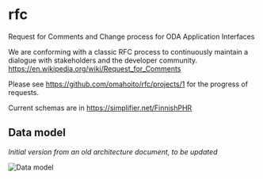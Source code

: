 # rfc
Request for Comments and Change process for ODA Application Interfaces

We are conforming with a classic RFC process to continuously maintain a dialogue with stakeholders and the developer community. https://en.wikipedia.org/wiki/Request_for_Comments

Please see https://github.com/omahoito/rfc/projects/1 for the progress of requests.

Current schemas are in https://simplifier.net/FinnishPHR

## Data model

*Initial version from an old architecture document, to be updated*

![Data model](http://g.gravizo.com/source?https%3A%2F%2Fraw.githubusercontent.com%2Fomahoito%2Frfc%2Fmaster%2Fmodel.dot%3F1)
<!-- Increment the last number (after %3F) to invalidate gravizo and browser cache -->
